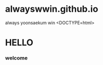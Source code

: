 # alwayswwin.github.io
always yoonsaekum win
<DOCTYPE=html>
<html>
<title> Always Yoonsaekum Win </title>
<body>
<h1> HELLO </h1>
<p>
	<h3> welcome </h3>
</p>
</body>
</html>
